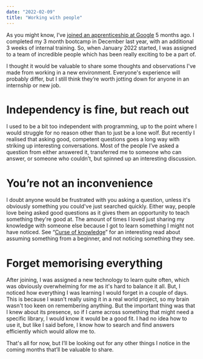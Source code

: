 ```yaml
---
date: "2022-02-09"
title: "Working with people"
---
```


As you might know, I’ve [joined an apprenticeship at Google](https://parsam.io/articles/joined-google) 5 months ago. I completed my 3 month bootcamp in December last year, with an additional 3 weeks of internal training. So, when January 2022 started, I was assigned to a team of incredible people which has been really exciting to be a part of.

I thought it would be valuable to share some thoughts and observations I've made from working in a new environment. Everyone's experience will probably differ, but I still think they’re worth jotting down for anyone in an internship or new job.

# Independency is fine, but reach out

I used to be a bit too independent with programming, up to the point where I would struggle for no reason other than to just be a lone wolf. But recently I realised that asking good, competent questions goes a long way with striking up interesting conversations. Most of the people I’ve asked a question from either answered it, transferred me to someone who can answer, or someone who couldn’t, but spinned up an interesting discussion.

# You’re not an inconvenience

I doubt anyone would be frustrated with you asking a question, unless it's obviously something you could've just searched quickly. Either way, people love being asked good questions as it gives them an opportunity to teach something they're good at. The amount of times I loved just sharing my knowledge with someone else because I got to learn something I might not have noticed. See “[Curse of knowledge](https://en.wikipedia.org/wiki/Curse_of_knowledge)” for an interesting read about assuming something from a beginner, and not noticing something they see.

# Forget memorising everything

After joining, I was assigned a new technology to learn quite often, which was obviously overwhelming for me as it's hard to balance it all. But, I noticed how everything I was learning I would forget in a couple of days. This is because I wasn't really using it in a real world project, so my brain wasn't too keen on remembering anything. But the important thing was that I knew about its presence, so if I came across something that might need a specific library, I would know it would be a good fit. I had no idea how to use it, but like I said before, I know how to search and find answers efficiently which would allow me to.

That's all for now, but I’ll be looking out for any other things I notice in the coming months that’ll be valuable to share.
